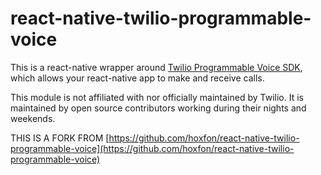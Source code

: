 # react-native-twilio-programmable-voice

This is a react-native wrapper around [Twilio Programmable Voice SDK](https://www.twilio.com/voice), which allows your react-native app to make and receive calls.

This module is not affiliated with nor officially maintained by Twilio. It is maintained by open source contributors working during their nights and weekends.

THIS IS A FORK FROM [https://github.com/hoxfon/react-native-twilio-programmable-voice](https://github.com/hoxfon/react-native-twilio-programmable-voice)
